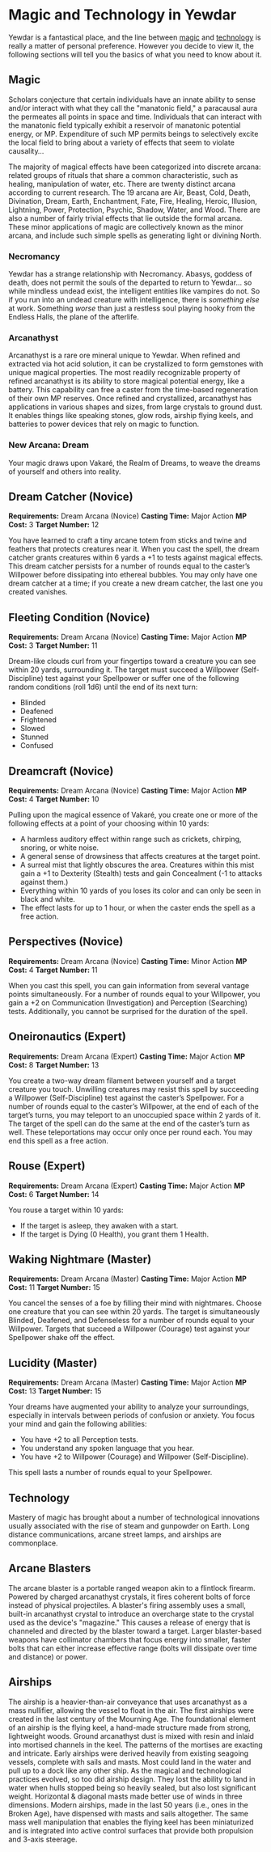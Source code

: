 # Magic and Technology in Yewdar

Yewdar is a fantastical place, and the line between [magic](#magic) and [technology](#technology) is really a matter of personal preference. However you decide to view it, the following sections will tell you the basics of what you need to know about it.

## Magic

Scholars conjecture that certain individuals have an innate ability to sense and/or interact with what they call the "manatonic field," a paracausal aura the permeates all points in space and time. Individuals that can interact with the manatonic field typically exhibit a reservoir of manatonic potential energy, or MP. Expenditure of such MP permits beings to selectively excite the local field to bring about a variety of effects that seem to violate causality…

The majority of magical effects have been categorized into discrete arcana: related groups of rituals that share a common characteristic, such as healing, manipulation of water, etc. There are twenty distinct arcana according to current research. The 19 arcana are Air, Beast, Cold, Death, Divination, Dream, Earth, Enchantment, Fate, Fire, Healing, Heroic, Illusion, Lightning, Power, Protection, Psychic, Shadow, Water, and Wood. There are also a number of fairly trivial effects that lie outside the formal arcana. These minor applications of magic are collectively known as the minor arcana, and include such simple spells as generating light or divining North.

### Necromancy

Yewdar has a strange relationship with Necromancy. Abasys, goddess of death, does not permit the souls of the departed to return to Yewdar… so while mindless undead exist, the intelligent entities like vampires do not. So if you run into an undead creature with intelligence, there is *something else* at work. Something *worse* than just a restless soul playing hooky from the Endless Halls, the plane of the afterlife.

### Arcanathyst

Arcanathyst is a rare ore mineral unique to Yewdar. When refined and extracted via hot acid solution, it can be crystallized to form gemstones with unique magical properties. The most readily recognizable property of refined arcanathyst is its ability to store magical potential energy, like a battery. This capability can free a caster from the time-based regeneration of their own MP reserves. Once refined and crystallized, arcanathyst has applications in various shapes and sizes, from large crystals to ground dust. It enables things like speaking stones, glow rods, airship flying keels, and batteries to power devices that rely on magic to function.

### New Arcana: Dream

Your magic draws upon Vakaré, the Realm of Dreams, to weave the dreams of yourself and others into reality.

## Dream Catcher (Novice)

**Requirements:** Dream Arcana (Novice)
**Casting Time:** Major Action
**MP Cost:** 3
**Target Number:** 12

You have learned to craft a tiny arcane totem from sticks and twine and feathers that protects creatures near it. When you cast the spell, the dream catcher grants creatures within 6 yards a +1 to tests against magical effects. This dream catcher persists for a number of rounds equal to the caster’s Willpower before dissipating into ethereal bubbles.
You may only have one dream catcher at a time; if you create a new dream catcher, the last one you created vanishes.

## Fleeting Condition (Novice)

**Requirements:** Dream Arcana (Novice)
**Casting Time:** Major Action
**MP Cost:** 3
**Target Number:** 11

Dream-like clouds curl from your fingertips toward a creature you can see within 20 yards, surrounding it. The target must succeed a Willpower (Self-Discipline) test against your Spellpower or suffer one of the following random conditions (roll 1d6) until the end of its next turn:
- Blinded
- Deafened
- Frightened
- Slowed
- Stunned
- Confused

## Dreamcraft (Novice)

**Requirements:** Dream Arcana (Novice)
**Casting Time:** Major Action
**MP Cost:** 4
**Target Number:** 10

Pulling upon the magical essence of Vakaré, you create one or more of the following effects at a point of your choosing within 10 yards:
- A harmless auditory effect within range such as crickets, chirping, snoring, or white noise.
- A general sense of drowsiness that affects creatures at the target point.
- A surreal mist that lightly obscures the area. Creatures within this mist gain a +1 to Dexterity (Stealth) tests and gain Concealment (-1 to attacks against them.)
- Everything within 10 yards of you loses its color and can only be seen in black and white.
- The effect lasts for up to 1 hour, or when the caster ends the spell as a free action.

## Perspectives (Novice)

**Requirements:** Dream Arcana (Novice)
**Casting Time:** Minor Action
**MP Cost:** 4
**Target Number:** 11

When you cast this spell, you can gain information from several vantage points simultaneously. For a number of rounds equal to your Willpower, you gain a +2 on Communication (Investigation) and Perception (Searching) tests. Additionally, you cannot be surprised for the duration of the spell.

## Oneironautics (Expert)

**Requirements:** Dream Arcana (Expert)
**Casting Time:** Major Action
**MP Cost:** 8
**Target Number:** 13

You create a two-way dream filament between yourself and a target creature you touch. Unwilling creatures may resist this spell by succeeding a Willpower (Self-Discipline) test against the caster’s Spellpower. For a number of rounds equal to the caster’s Willpower, at the end of each of the target’s turns, you may teleport to an unoccupied space within 2 yards of it. The target of the spell can do the same at the end of the caster’s turn as well. These teleportations may occur only once per round each. You may end this spell as a free action.

## Rouse (Expert)

**Requirements:** Dream Arcana (Expert)
**Casting Time:** Major Action
**MP Cost:** 6
**Target Number:** 14

You rouse a target within 10 yards:
- If the target is asleep, they awaken with a start.
- If the target is Dying (0 Health), you grant them 1 Health.
 

## Waking Nightmare (Master)

**Requirements:** Dream Arcana (Master)
**Casting Time:** Major Action
**MP Cost:** 11
**Target Number:** 15

You cancel the senses of a foe by filling their mind with nightmares. Choose one creature that you can see within 20 yards. The target is simultaneously Blinded, Deafened, and Defenseless for a number of rounds equal to your Willpower. Targets that succeed a Willpower (Courage) test against your Spellpower shake off the effect.

## Lucidity (Master)

**Requirements:** Dream Arcana (Master)
**Casting Time:** Major Action
**MP Cost:** 13
**Target Number:** 15

Your dreams have augmented your ability to analyze your surroundings, especially in intervals between periods of confusion or anxiety. You focus your mind and gain the following abilities:

- You have +2 to all Perception tests.
- You understand any spoken language that you hear.
- You have +2 to Willpower (Courage) and Willpower (Self-Discipline).

This spell lasts a number of rounds equal to your Spellpower.

## Technology

Mastery of magic has brought about a number of technological innovations usually associated with the rise of steam and gunpowder on Earth. Long distance communications, arcane street lamps, and airships are commonplace.

## Arcane Blasters

The arcane blaster is a portable ranged weapon akin to a flintlock firearm. Powered by charged arcanathyst crystals, it fires coherent bolts of force instead of physical projectiles. A blaster's firing assembly uses a small, built-in arcanathyst crystal to introduce an overcharge state to the crystal used as the device's "magazine." This causes a release of energy that is channeled and directed by the blaster toward a target. Larger blaster-based weapons have collimator chambers that focus energy into smaller, faster bolts that can either increase effective range (bolts will dissipate over time and distance) or power.

## Airships

The airship is a heavier-than-air conveyance that uses arcanathyst as a mass nullifier, allowing the vessel to float in the air. The first airships were created in the last century of the Mourning Age. The foundational element of an airship is the flying keel, a hand-made structure made from strong, lightweight woods. Ground arcanathyst dust is mixed with resin and inlaid into mortised channels in the keel. The patterns of the mortises are exacting and intricate. Early airships were derived heavily from existing seagoing vessels, complete with sails and masts. Most could land in the water and pull up to a dock like any other ship. As the magical and technological practices evolved, so too did airship design. They lost the ability to land in water when hulls stopped being so heavily sealed, but also lost significant weight. Horizontal & diagonal masts made better use of winds in three dimensions. Modern airships, made in the last 50 years (i.e., ones in the Broken Age), have dispensed with masts and sails altogether. The same mass well manipulation that enables the flying keel has been miniaturized and is integrated into active control surfaces that provide both propulsion and 3-axis steerage.
